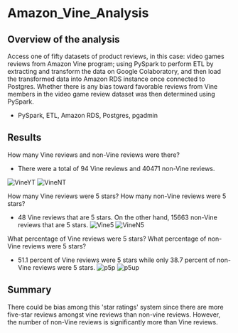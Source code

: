 # Amazon_Vine_Analysis

## Overview of the analysis 
Access one of fifty datasets of product reviews, in this case: video games reviews from Amazon Vine program; using PySpark to perform ETL by extracting and transform the data on Google Colaboratory, and then load the transformed data into Amazon RDS instance once connected to Postgres. Whether there is any bias toward favorable reviews from Vine members in the video game review dataset was then determined using PySpark.

- PySpark, ETL, Amazon RDS, Postgres, pgadmin

## Results

How many Vine reviews and non-Vine reviews were there?

- There were a total of 94 Vine reviews and 40471 non-Vine reviews.

![VineYT](https://user-images.githubusercontent.com/84931545/136842585-cd6b33be-b72b-48b0-8abb-11c36ca058b4.PNG)
![VineNT](https://user-images.githubusercontent.com/84931545/136842551-236b9c47-1286-4c5f-a2c6-bfb07fb3dd14.PNG)


How many Vine reviews were 5 stars? How many non-Vine reviews were 5 stars?

- 48 Vine reviews that are 5 stars. On the other hand, 15663 non-Vine reviews that are 5 stars. 
![Vine5](https://user-images.githubusercontent.com/84931545/136842629-91509c30-c1c4-4282-9c7e-9b6e3e248b78.PNG)
![VineN5](https://user-images.githubusercontent.com/84931545/136842646-4462463f-5a3e-43e7-8891-33c5ee700c6d.PNG)


What percentage of Vine reviews were 5 stars? What percentage of non-Vine reviews were 5 stars?

- 51.1 percent of Vine reviews were 5 stars while only 38.7 percent of non-Vine reviews were 5 stars. 
![p5p](https://user-images.githubusercontent.com/84931545/136842736-0c15ba79-cd7c-4d84-b4a9-b698075269ad.PNG)
![p5up](https://user-images.githubusercontent.com/84931545/136842764-a5577faa-026c-48eb-8561-0f2a5003dcc5.PNG)


## Summary

There could be bias among this 'star ratings' system since there are more five-star reviews amongst vine reviews than non-vine reviews. However, the number of non-Vine reviews is significantly more than Vine reviews. 
